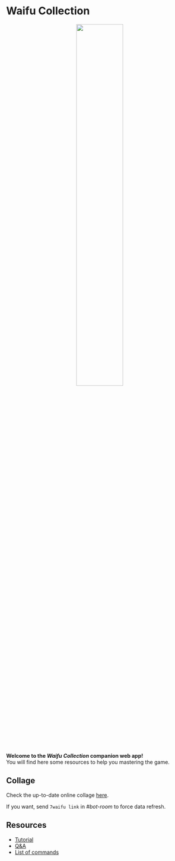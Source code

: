 # Waifu Collection

<div style="text-align:center">
  <img src="/images/drpzn.png" style="width:50%" />
</div>

**Welcome to the *Waifu Collection* companion web app!** \
You will find here some resources to help you mastering the game.

## Collage

Check the up-to-date online collage [here](/collage/324820379527020540). 

If you want, send `7waifu link` in *#bot-room* to force data refresh.

## Resources

* [Tutorial](/help/tutorial)
* [Q&A](/help/q-and-a)
* [List of commands](/help/commands)
